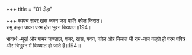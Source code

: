 +++
title = "01 दोहा"

+++
स्वपच सबर खस जमन जड पावँर कोल किरात।  
रामु कहत पावन परम होत भुवन बिख्यात॥194॥  

भावार्थ:-मूर्ख और पामर चाण्डाल, शबर, खस, यवन, कोल और किरात भी राम-नाम कहते ही परम पवित्र और त्रिभुवन में विख्यात हो जाते हैं॥194॥  




